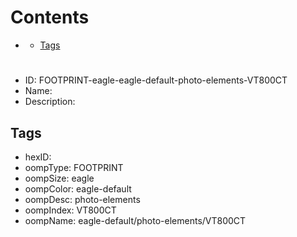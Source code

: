 



Contents
========

* [](#)
	* [Tags](#tags)

# 

- ID: FOOTPRINT-eagle-eagle-default-photo-elements-VT800CT
- Name: 
- Description: 

## Tags

- hexID: 
- oompType: FOOTPRINT
- oompSize: eagle
- oompColor: eagle-default
- oompDesc: photo-elements
- oompIndex: VT800CT
- oompName: eagle-default/photo-elements/VT800CT
